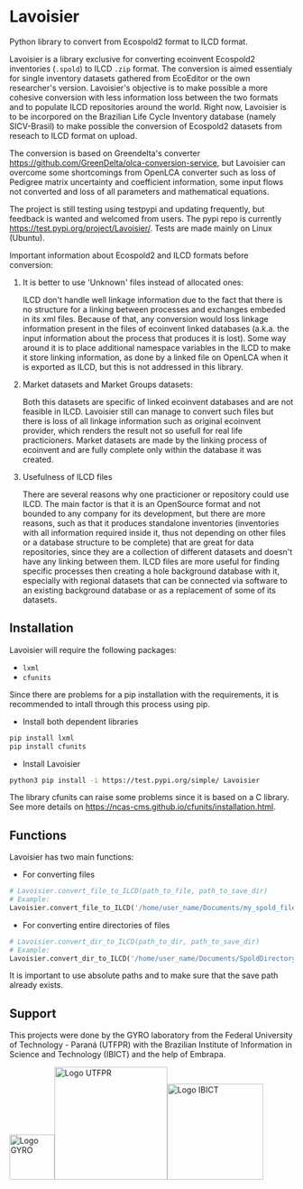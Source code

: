 # Lavoisier
Python library to convert from Ecospold2 format to ILCD format.

Lavoisier is a library exclusive for converting ecoinvent Ecospold2 inventories (`.spold`) to ILCD `.zip` format. The conversion is aimed essentialy for single inventory datasets gathered from EcoEditor or the own researcher's version. Lavoisier's objective is to make possible a more cohesive conversion with less information loss between the two formats and to populate ILCD repositories around the world. Right now, Lavoisier is to be incorpored on the Brazilian Life Cycle Inventory database (namely SICV-Brasil) to make possible the conversion of Ecospold2 datasets from reseach to ILCD format on upload.

The conversion is based on Greendelta's converter https://github.com/GreenDelta/olca-conversion-service, but Lavoisier can overcome some shortcomings from OpenLCA converter such as loss of Pedigree matrix uncertainty and coefficient information, some input flows not converted and loss of all parameters and mathematical equations.

The project is still testing using testpypi and updating frequently, but feedback is wanted and welcomed from users. The pypi repo is currently https://test.pypi.org/project/Lavoisier/. Tests are made mainly on Linux (Ubuntu).

Important information about Ecospold2 and ILCD formats before conversion:

1. It is better to use 'Unknown' files instead of allocated ones:

   ILCD don't handle well linkage information due to the fact that there is no structure for a linking between processes and exchanges embeded in its xml files. Because of that, any conversion would loss linkage information present in the files of ecoinvent linked databases (a.k.a. the input information about the process that produces it is lost). Some way around it is to place additional namespace variables in the ILCD to make it store linking information, as done by a linked file on OpenLCA when it is exported as ILCD, but this is not addressed in this library. 

2. Market datasets and Market Groups datasets:

   Both this datasets are specific of linked ecoinvent databases and are not feasible in ILCD. Lavoisier still can manage to convert such files but there is loss of all linkage information such as original ecoinvent provider, which renders the result not so usefull for real life practicioners. Market datasets are made by the linking process of ecoinvent and are fully complete only within the database it was created.

3. Usefulness of ILCD files

   There are several reasons why one practicioner or repository could use ILCD. The main factor is that it is an OpenSource format and not bounded to any company for its development, but there are more reasons, such as that it produces standalone inventories (inventories with all information required inside it, thus not depending on other files or a database structure to be complete) that are great for data repositories, since they are a collection of different datasets and doesn't have any linking between them. ILCD files are more useful for finding specific processes then creating a hole background database with it, especially with regional datasets that can be connected via software to an existing background database or as a replacement of some of its datasets. 

## Installation

Lavoisier will require the following packages:
+ `lxml`
+ `cfunits`
 
Since there are problems for a pip installation with the requirements, it is recommended to intall through this process using pip.

+ Install both dependent libraries
```bash
pip install lxml
pip install cfunits
```
+ Install Lavoisier
```bash
python3 pip install -i https://test.pypi.org/simple/ Lavoisier
```

The library cfunits can raise some problems since it is based on a C library. See more details on https://ncas-cms.github.io/cfunits/installation.html.

## Functions

Lavoisier has two main functions:
+ For converting files
```python
# Lavoisier.convert_file_to_ILCD(path_to_file, path_to_save_dir)
# Example:
Lavoisier.convert_file_to_ILCD('/home/user_name/Documents/my_spold_file.spold', '/home/user_name/Documents/ILCD_save_folder')
```
+ For converting entire directories of files
```python
# Lavoisier.convert_dir_to_ILCD(path_to_dir, path_to_save_dir)
# Example:
Lavoisier.convert_dir_to_ILCD('/home/user_name/Documents/SpoldDirectory', '/home/user_name/Documents/ILCD_save_folder')
```

It is important to use absolute paths and to make sure that the save path already exists.

## Support

This projects were done by the GYRO laboratory from the Federal University of Technology - Paraná (UTFPR) with the Brazilian Institute of Information in Science and Technology (IBICT) and the help of Embrapa.

<img src=https://github.com/JosePauloSavioli/IBICT-converter/blob/master/Logos/logo%20gyro_email%20padr%C3%A3o.png alt="Logo GYRO" width="80" length="200" /><img src=https://github.com/JosePauloSavioli/IBICT-converter/blob/master/Logos/utfpr.png alt="Logo UTFPR" width="200" length="200" /><img src="https://github.com/JosePauloSavioli/IBICT-converter/blob/master/Logos/IBICT.png" alt="Logo IBICT" width="170" length="200" />
